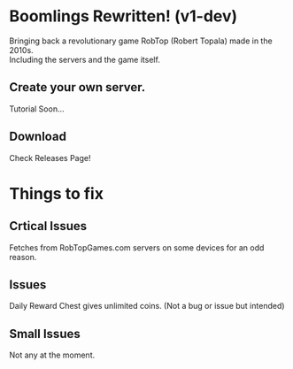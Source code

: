 # Boomlings Rewritten! (v1-dev)
Bringing back a revolutionary game RobTop (Robert Topala) made in the 2010s.  
Including the servers and the game itself.  
  
## Create your own server.
Tutorial Soon... 
  
## Download
Check Releases Page!  
  
# Things to fix
## Crtical Issues
Fetches from RobTopGames.com servers on some devices for an odd reason.  
  
## Issues
Daily Reward Chest gives unlimited coins. (Not a bug or issue but intended)  

## Small Issues
Not any at the moment.
